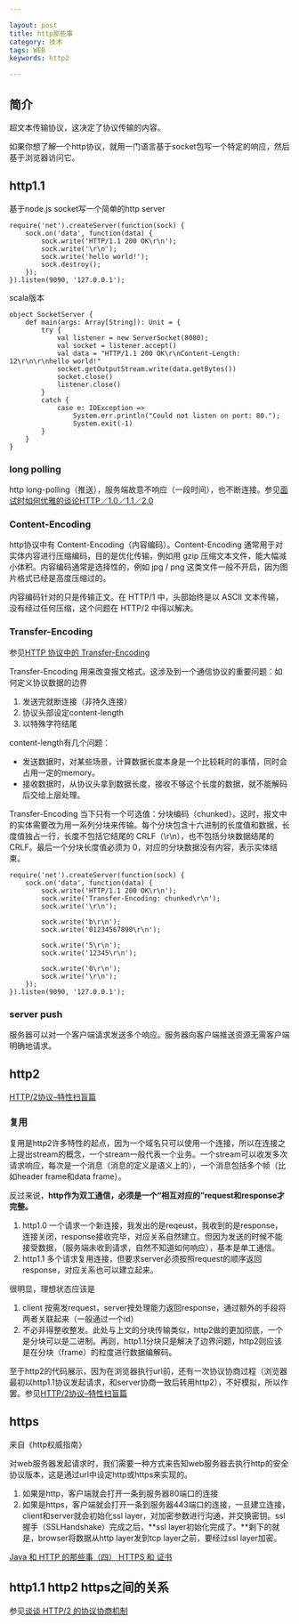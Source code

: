 ```yaml
---

layout: post
title: http那些事
category: 技术
tags: WEB
keywords: http2

---
```


## 简介 

超文本传输协议，这决定了协议传输的内容。

如果你想了解一个http协议，就用一门语言基于socket包写一个特定的响应，然后基于浏览器访问它。

## http1.1

基于node.js socket写一个简单的http server

	require('net').createServer(function(sock) {
	    sock.on('data', function(data) {
	        sock.write('HTTP/1.1 200 OK\r\n');
	        sock.write('\r\n');
	        sock.write('hello world!');
	        sock.destroy();
	    });
	}).listen(9090, '127.0.0.1');
	
scala版本

	object SocketServer {
	    def main(args: Array[String]): Unit = {
	        try {
	            val listener = new ServerSocket(8080);
	            val socket = listener.accept()
	            val data = "HTTP/1.1 200 OK\r\nContent-Length: 12\r\n\r\nhello world!"
	            socket.getOutputStream.write(data.getBytes())
	            socket.close()
	            listener.close()
	        }
	        catch {
	            case e: IOException =>
	                System.err.println("Could not listen on port: 80.");
	                System.exit(-1)
	        }
	    }
	}

### long polling

http long-polling（推送），服务端故意不响应（一段时间），也不断连接。参见[面试时如何优雅的谈论HTTP／1.0／1.1／2.0](http://www.jianshu.com/p/52d86558ca57)

### Content-Encoding

http协议中有 Content-Encoding（内容编码）。Content-Encoding 通常用于对实体内容进行压缩编码，目的是优化传输，例如用 gzip 压缩文本文件，能大幅减小体积。内容编码通常是选择性的，例如 jpg / png 这类文件一般不开启，因为图片格式已经是高度压缩过的。

内容编码针对的只是传输正文。在 HTTP/1 中，头部始终是以 ASCII 文本传输，没有经过任何压缩，这个问题在 HTTP/2 中得以解决。

### Transfer-Encoding

参见[HTTP 协议中的 Transfer-Encoding](https://imququ.com/post/transfer-encoding-header-in-http.html)

Transfer-Encoding 用来改变报文格式。这涉及到一个通信协议的重要问题：如何定义协议数据的边界

1. 发送完就断连接（非持久连接）
2. 协议头部设定content-length
3. 以特殊字符结尾

content-length有几个问题：

* 发送数据时，对某些场景，计算数据长度本身是一个比较耗时的事情，同时会占用一定的memory。
* 接收数据时，从协议头拿到数据长度，接收不够这个长度的数据，就不能解码后交给上层处理。

Transfer-Encoding 当下只有一个可选值：分块编码（chunked）。这时，报文中的实体需要改为用一系列分块来传输。每个分块包含十六进制的长度值和数据，长度值独占一行，长度不包括它结尾的 CRLF（\r\n），也不包括分块数据结尾的 CRLF。最后一个分块长度值必须为 0，对应的分块数据没有内容，表示实体结束。

	require('net').createServer(function(sock) {
	    sock.on('data', function(data) {
	        sock.write('HTTP/1.1 200 OK\r\n');
	        sock.write('Transfer-Encoding: chunked\r\n');
	        sock.write('\r\n');
	
	        sock.write('b\r\n');
	        sock.write('01234567890\r\n');
	
	        sock.write('5\r\n');
	        sock.write('12345\r\n');
	
	        sock.write('0\r\n');
	        sock.write('\r\n');
	    });
	}).listen(9090, '127.0.0.1');

### server push

服务器可以对一个客户端请求发送多个响应。服务器向客户端推送资源无需客户端明确地请求。

## http2

[HTTP/2协议–特性扫盲篇](http://www.cnblogs.com/yingsmirk/p/5248506.html)

### 复用

复用是http2许多特性的起点，因为一个域名只可以使用一个连接，所以在连接之上提出stream的概念，一个stream一般代表一个业务。一个stream可以收发多次请求响应，每次是一个消息（消息的定义是语义上的），一个消息包括多个帧（比如header frame和data frame）。

反过来说，**http作为双工通信，必须是一个“相互对应的”request和response才完整。**

1. http1.0 一个请求一个新连接，我发出的是reqeust，我收到的是response，连接关闭，response接收完毕，对应关系自然建立。但因为发送的时候不能接受数据，（服务端未收到请求，自然不知道如何响应），基本是单工通信。
2. http1.1 多个请求复用连接，但要求server必须按照request的顺序返回response，对应关系也可以建立起来。

很明显，理想状态应该是

1. client 按需发request，server按处理能力返回response，通过额外的手段将两者关联起来（一般通过一个id）
2. 不必非得整收整发。此处与上文的分块传输类似，http2做的更加彻底，一个是分块可以是二进制。再则，http1.1分块只是解决了边界问题，http2则应该是在分块（frame）的粒度进行数据编解码。

至于http2的代码展示，因为在浏览器执行url前，还有一次协议协商过程（浏览器最初以http1.1协议发起请求，和server协商一致后转用http2），不好模拟，所以作罢。参见[HTTP/2协议–特性扫盲篇](http://www.cnblogs.com/yingsmirk/p/5248506.html)

## https

来自《http权威指南》

对web服务器发起请求时，我们需要一种方式来告知web服务器去执行http的安全协议版本，这是通过url中设定http或https来实现的。

1. 如果是http，客户端就会打开一条到服务器80端口的连接
2. 如果是https，客户端就会打开一条到服务器443端口的连接，一旦建立连接，client和server就会初始化ssl layer，对加密参数进行沟通，并交换密钥。ssl握手（SSLHandshake）完成之后，**ssl layer初始化完成了。**剩下的就是，browser将数据从http layer发到tcp layer之前，要经过ssl layer加密。

[Java 和 HTTP 的那些事（四） HTTPS 和 证书](http://www.aneasystone.com/archives/2016/04/java-and-https.html)

## http1.1 http2 https之间的关系

参见[谈谈 HTTP/2 的协议协商机制](https://imququ.com/post/protocol-negotiation-in-http2.html)
